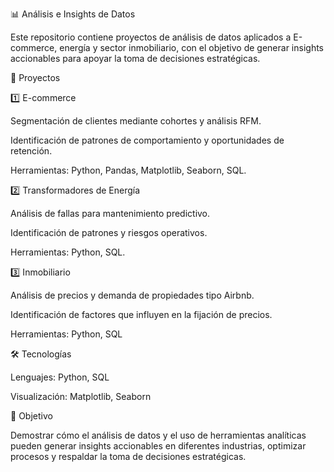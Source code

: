 📊 Análisis e Insights de Datos

Este repositorio contiene proyectos de análisis de datos aplicados a E-commerce, energía y sector inmobiliario, con el objetivo de generar insights accionables para apoyar la toma de decisiones estratégicas.

🚀 Proyectos

1️⃣ E-commerce

Segmentación de clientes mediante cohortes y análisis RFM.

Identificación de patrones de comportamiento y oportunidades de retención.

Herramientas: Python, Pandas, Matplotlib, Seaborn, SQL.

2️⃣ Transformadores de Energía

Análisis de fallas para mantenimiento predictivo.

Identificación de patrones y riesgos operativos.

Herramientas: Python, SQL.

3️⃣ Inmobiliario

Análisis de precios y demanda de propiedades tipo Airbnb.

Identificación de factores que influyen en la fijación de precios.

Herramientas: Python, SQL

🛠️ Tecnologías

Lenguajes: Python, SQL

Visualización: Matplotlib, Seaborn

🚀 Objetivo

Demostrar cómo el análisis de datos y el uso de herramientas analíticas pueden generar insights accionables en diferentes industrias, optimizar procesos y respaldar la toma de decisiones estratégicas.
